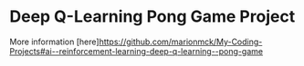 # Deep Q-Learning Pong Game Project

More information [here]https://github.com/marionmck/My-Coding-Projects#ai--reinforcement-learning-deep-q-learning--pong-game
